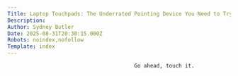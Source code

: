 ```yaml
---
Title: Laptop Touchpads: The Underrated Pointing Device You Need to Try
Description: 
Author: Sydney Butler
Date: 2025-08-31T20:30:15.000Z
Robots: noindex,nofollow
Template: index
---
```


                                            Go ahead, touch it.
                                        